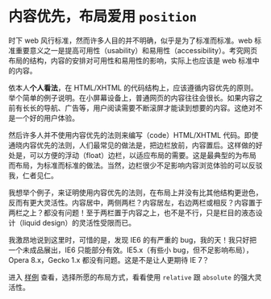 # 内容优先，布局爱用 `position`

时下 web 风行标准，然而许多人目的并不明确，似乎是为了标准而标准。web 标准重要意义之一是提高可用性（usability）和易用性（accessibility）。考究网页布局的结构，内容的安排对可用性和易用性的影响，实际上也应该是 web 标准中的内容。

依本人**个人看法**，在 HTML/XHTML 的代码结构上，应该遵循内容优先的原则。举个简单的例子说明。在小屏幕设备上，普通网页的内容往往会很长。如果内容之前有长长的导航、广告等，用户阅读需要不断滚屏才能读到想要的内容。这绝对不是一个好的用户体验。

然后许多人并不使用内容优先的法则来编写（code）HTML/XHTML 代码。即使通晓内容优先的法则，人们最常见的做法是，把边栏放前，内容置后。这样做的好处是，可以方便的浮动（float）边栏，以适应布局的需要。这是最典型的为布局而布局，为标准而标准的做法。当然，边栏很少不足影响内容浏览体验的可以反驳我，仁者见仁。

我想举个例子，来证明使用内容优先的法则，在布局上并没有比其他结构更逊色，反而有更大灵活性。内容居中，两侧两栏？内容居左，右边两栏或相反？内容置于两栏之上？都没有问题！至于两栏置于内容之上，也不是不行，只是栏目的液态设计（liquid design）的灵活性受限而已。

我激昂地说到这里时，可惜的是，发现 IE6 的有严重的 bug，我的天！我只好把一个未成品展出，IE6 只能部分有效。IE5.x（有些小 bug，但不足影响布局），Opera 8.x，Gecko 1.x 都没有问题。这是不是让人更期待 IE 7？

进入 [样例][0] 查看，选择所愿的布局方式，看看使用 `relative` 跟 `absolute` 的强大灵活性。

[0]: http://realazy.com/misc/ra.html
